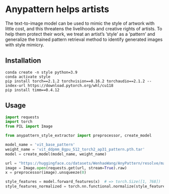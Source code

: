 # Anypattern helps artists
The text-to-image model can be used to mimic the style of artwork with little cost, and this threatens the livelihoods and creative rights of artists. To help them protect their work, we treat an artist’s ‘style’ as a ‘pattern’ and generalize the trained pattern retrieval method to identify generated images with style mimicry. 


## Installation
```
conda create -n style python=3.9
conda activate style
pip install torch==2.1.2 torchvision==0.16.2 torchaudio==2.1.2 --index-url https://download.pytorch.org/whl/cu118
pip install timm==0.4.12
```


## Usage

```python
import requests
import torch
from PIL import Image

from anypattern_style_extractor import preprocessor, create_model

model_name = 'vit_base_pattern'
weight_name = 'vit_ddpmm_8gpu_512_torch2_ap31_pattern.pth.tar'
model = create_model(model_name, weight_name)

url = "https://huggingface.co/datasets/WenhaoWang/AnyPattern/resolve/main/Irises.jpg"
image = Image.open(requests.get(url, stream=True).raw)
x = preprocessor(image).unsqueeze(0)

style_features = model.forward_features(x)  # => torch.Size([1, 768])
style_features_normalized = torch.nn.functional.normalize(style_features, p=2, dim=1)  # => torch.Size([1, 768])

```
